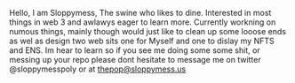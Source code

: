 Hello, I am Sloppymess, The swine who likes to dine.
Interested in most things in web 3 and awlawys eager to learn more. 
Currently workning on numous things, mainly though would just like to clean up some looose ends as wel as design two web sits one for Myself and one to dislay my NFTS and ENS.
Im hear to learn so if you see me doing some some shit, or messing up your repo please dont hesitate to message me on twitter @sloppymesspoly or at thepop@sloppymess.us


<!---
LordSloppy/LordSloppy is a ✨ special ✨ repository because its `README.md` (this file) appears on your GitHub profile.
You can click the Preview link to take a look at your changes.
--->
